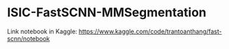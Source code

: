 # ISIC-FastSCNN-MMSegmentation
 Link notebook in Kaggle: https://www.kaggle.com/code/trantoanthang/fast-scnn/notebook

